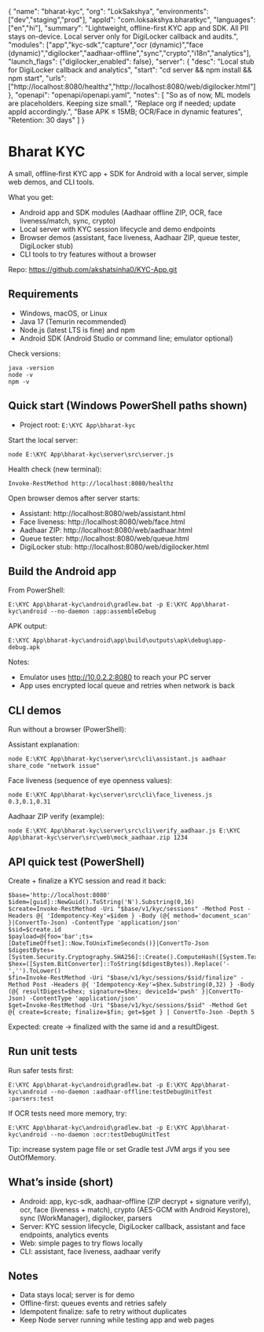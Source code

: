 {
  "name": "bharat-kyc",
  "org": "LokSakshya",
  "environments": ["dev","staging","prod"],
  "appId": "com.loksakshya.bharatkyc",
  "languages": ["en","hi"],
  "summary": "Lightweight, offline-first KYC app and SDK. All PII stays on-device. Local server only for DigiLocker callback and audits.",
  "modules": ["app","kyc-sdk","capture","ocr (dynamic)","face (dynamic)","digilocker","aadhaar-offline","sync","crypto","i18n","analytics"],
  "launch_flags": {"digilocker_enabled": false},
  "server": {
    "desc": "Local stub for DigiLocker callback and analytics",
    "start": "cd server && npm install && npm start",
    "urls": ["http://localhost:8080/healthz","http://localhost:8080/web/digilocker.html"]
  },
  "openapi": "openapi/openapi.yaml",
  "notes": [
    "So as of now, ML models are placeholders. Keeping size small.",
    "Replace org if needed; update appId accordingly.",
    "Base APK ≤ 15MB; OCR/Face in dynamic features",
    "Retention: 30 days"
  ]
}
# Bharat KYC

A small, offline‑first KYC app + SDK for Android with a local server, simple web demos, and CLI tools.

What you get:
- Android app and SDK modules (Aadhaar offline ZIP, OCR, face liveness/match, sync, crypto)
- Local server with KYC session lifecycle and demo endpoints
- Browser demos (assistant, face liveness, Aadhaar ZIP, queue tester, DigiLocker stub)
- CLI tools to try features without a browser

Repo: https://github.com/akshatsinha0/KYC-App.git

## Requirements
- Windows, macOS, or Linux
- Java 17 (Temurin recommended)
- Node.js (latest LTS is fine) and npm
- Android SDK (Android Studio or command line; emulator optional)

Check versions:
```
java -version
node -v
npm -v
```

## Quick start (Windows PowerShell paths shown)
- Project root: `E:\KYC App\bharat-kyc`

Start the local server:
```
node E:\KYC App\bharat-kyc\server\src\server.js
```
Health check (new terminal):
```
Invoke-RestMethod http://localhost:8080/healthz
```

Open browser demos after server starts:
- Assistant: http://localhost:8080/web/assistant.html
- Face liveness: http://localhost:8080/web/face.html
- Aadhaar ZIP: http://localhost:8080/web/aadhaar.html
- Queue tester: http://localhost:8080/web/queue.html
- DigiLocker stub: http://localhost:8080/web/digilocker.html

## Build the Android app
From PowerShell:
```
E:\KYC App\bharat-kyc\android\gradlew.bat -p E:\KYC App\bharat-kyc\android --no-daemon :app:assembleDebug
```
APK output:
```
E:\KYC App\bharat-kyc\android\app\build\outputs\apk\debug\app-debug.apk
```
Notes:
- Emulator uses http://10.0.2.2:8080 to reach your PC server
- App uses encrypted local queue and retries when network is back

## CLI demos
Run without a browser (PowerShell):

Assistant explanation:
```
node E:\KYC App\bharat-kyc\server\src\cli\assistant.js aadhaar share_code "network issue"
```

Face liveness (sequence of eye openness values):
```
node E:\KYC App\bharat-kyc\server\src\cli\face_liveness.js 0.3,0.1,0.31
```

Aadhaar ZIP verify (example):
```
node E:\KYC App\bharat-kyc\server\src\cli\verify_aadhaar.js E:\KYC App\bharat-kyc\server\src\web\mock_aadhaar.zip 1234
```

## API quick test (PowerShell)
Create + finalize a KYC session and read it back:
```
$base='http://localhost:8080'
$idem=[guid]::NewGuid().ToString('N').Substring(0,16)
$create=Invoke-RestMethod -Uri "$base/v1/kyc/sessions" -Method Post -Headers @{ 'Idempotency-Key'=$idem } -Body (@{ method='document_scan' }|ConvertTo-Json) -ContentType 'application/json'
$sid=$create.id
$payload=@{foo='bar';ts=[DateTimeOffset]::Now.ToUnixTimeSeconds()}|ConvertTo-Json
$digestBytes=[System.Security.Cryptography.SHA256]::Create().ComputeHash([System.Text.Encoding]::UTF8.GetBytes($payload))
$hex=([System.BitConverter]::ToString($digestBytes)).Replace('-','').ToLower()
$fin=Invoke-RestMethod -Uri "$base/v1/kyc/sessions/$sid/finalize" -Method Post -Headers @{ 'Idempotency-Key'=$hex.Substring(0,32) } -Body (@{ resultDigest=$hex; signature=$hex; deviceId='pwsh' }|ConvertTo-Json) -ContentType 'application/json'
$get=Invoke-RestMethod -Uri "$base/v1/kyc/sessions/$sid" -Method Get
@{ create=$create; finalize=$fin; get=$get } | ConvertTo-Json -Depth 5
```
Expected: create -> finalized with the same id and a resultDigest.

## Run unit tests
Run safer tests first:
```
E:\KYC App\bharat-kyc\android\gradlew.bat -p E:\KYC App\bharat-kyc\android --no-daemon :aadhaar-offline:testDebugUnitTest :parsers:test
```
If OCR tests need more memory, try:
```
E:\KYC App\bharat-kyc\android\gradlew.bat -p E:\KYC App\bharat-kyc\android --no-daemon :ocr:testDebugUnitTest
```
Tip: increase system page file or set Gradle test JVM args if you see OutOfMemory.

## What’s inside (short)
- Android: app, kyc-sdk, aadhaar-offline (ZIP decrypt + signature verify), ocr, face (liveness + match), crypto (AES-GCM with Android Keystore), sync (WorkManager), digilocker, parsers
- Server: KYC session lifecycle, DigiLocker callback, assistant and face endpoints, analytics events
- Web: simple pages to try flows locally
- CLI: assistant, face liveness, aadhaar verify

## Notes
- Data stays local; server is for demo
- Offline-first: queues events and retries safely
- Idempotent finalize: safe to retry without duplicates
- Keep Node server running while testing app and web pages

